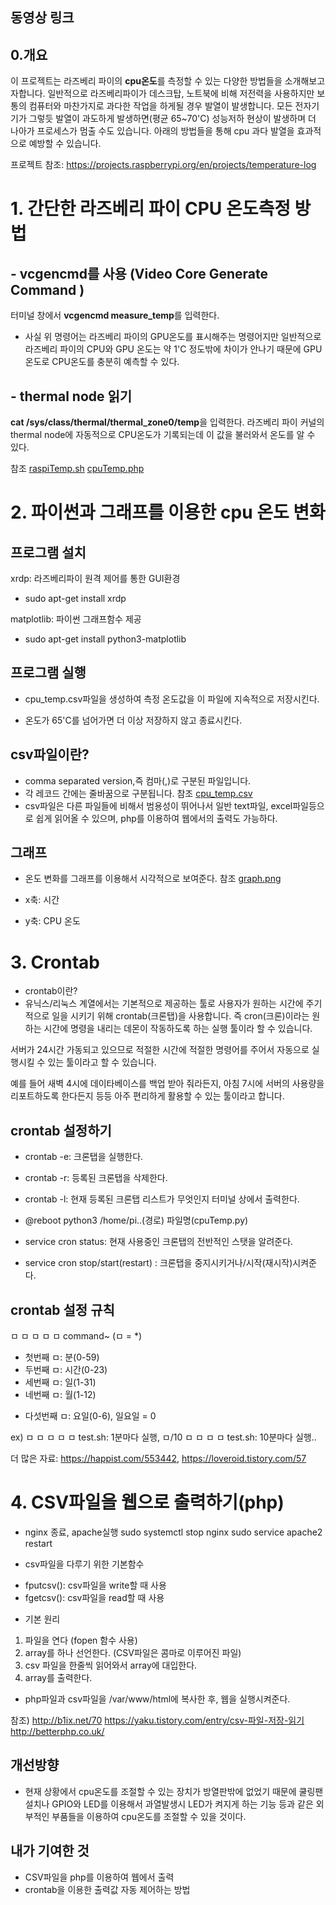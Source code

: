 ## 동영상 링크


## 0.개요
이 프로젝트는 라즈베리 파이의 **cpu온도**를 측정할 수 있는 다양한 방법들을 
소개해보고자합니다. 일반적으로 라즈베리파이가 데스크탑, 노트북에 비해 저전력을 사용하지만 보통의 컴퓨터와 마찬가지로 과다한 작업을 하게될 경우 발열이 발생합니다. 모든 전자기기가 그렇듯 발열이 과도하게 발생하면(평균 65~70'C) 성능저하 현상이 발생하며 더 나아가 프로세스가 멈출 수도 있습니다. 아래의 방법들을 통해 cpu 과다 발열을 효과적으로 예방할 수 있습니다. 

프로젝트 참조: https://projects.raspberrypi.org/en/projects/temperature-log

# 1. 간단한 라즈베리 파이 CPU 온도측정 방법

## - vcgencmd를 사용 (Video Core Generate Command )
터미널 창에서 **vcgencmd measure_temp**를 입력한다. 
- 사실 위 명령어는 라즈베리 파이의 GPU온도를 표시해주는 명령어지만 일반적으로 라즈베리 파이의 CPU와 GPU 온도는 약 1'C 정도밖에 차이가 안나기 때문에  GPU 온도로 CPU온도를 충분히 예측할 수 있다.

## - thermal node 읽기
**cat /sys/class/thermal/thermal_zone0/temp**을 입력한다. 
라즈베리 파이 커널의 thermal node에 자동적으로 CPU온도가 기록되는데 이 값을 불러와서 온도를 알 수 있다.

참조 [raspiTemp.sh](https://github.com/paul5404/finalProject/blob/master/raspiTemp.sh) [cpuTemp.php](https://github.com/paul5404/finalProject/blob/master/cpuTemp.php)

# 2. 파이썬과 그래프를 이용한 cpu 온도 변화
## 프로그램 설치
xrdp: 라즈베리파이 원격 제어를 통한 GUI환경
- sudo apt-get install xrdp

matplotlib: 파이썬 그래프함수 제공
- sudo apt-get install python3-matplotlib

## 프로그램 실행
- cpu_temp.csv파일을 생성하여 측정 온도값을 이 파일에 지속적으로 저장시킨다.

- 온도가 65'C를 넘어가면 더 이상 저장하지 않고 종료시킨다.

## csv파일이란?
- comma separated version,즉 컴마(,)로 구분된 파일입니다. 
- 각 레코드 간에는 줄바꿈으로 구분됩니다. 참조 [cpu_temp.csv](https://github.com/paul5404/finalProject/blob/master/cpu_temp.csv)
- csv파일은 다른 파일들에 비해서 범용성이 뛰어나서 일반 text파일, excel파일등으로 쉽게 읽어올 수 있으며, php를 이용하여 웹에서의 출력도 가능하다. 

## 그래프
- 온도 변화를 그래프를 이용해서 시각적으로 보여준다. 참조 [graph.png](https://github.com/paul5404/finalProject/blob/master/graph.png)

- x축: 시간
- y축: CPU 온도

# 3. Crontab
- crontab이란?
- 유닉스/리눅스 계열에서는 기본적으로 제공하는 툴로 사용자가 원하는 시간에 주기적으로 일을 시키기 위해 crontab(크론탭)을 사용합니다. 즉 cron(크론)이라는 원하는 시간에 명령을 내리는 데몬이 작동하도록 하는 실행 툴이라 할 수 있습니다. 

서버가 24시간 가동되고 있으므로 적절한 시간에 적절한 명령어를 주어서 자동으로 실행시킬 수 있는 툴이라고 할 수 있습니다.

예를 들어 새벽 4시에 데이타베이스를 백업 받아 줘라든지, 아침 7시에 서버의 사용량을 리포트하도록 한다든지 등등 아주 편리하게 활용할 수 있는 툴이라고 합니다.

## crontab 설정하기
- crontab -e: 크론탭을 실행한다.
- crontab -r: 등록된 크론탭을 삭제한다.
- crontab -l: 현재 등록된 크론탭 리스트가 무엇인지 터미널 상에서 출력한다.
- @reboot python3 /home/pi..(경로) 파일명(cpuTemp.py)

- service cron status: 현재 사용중인 크론탭의 전반적인 스탯을 알려준다.
- service cron stop/start(restart) : 크론탭을 중지시키거나/시작(재시작)시켜준다.

## crontab 설정 규칙
ㅁ ㅁ ㅁ ㅁ ㅁ command~ (ㅁ = *)
- 첫번째 ㅁ: 분(0-59)
- 두번째 ㅁ: 시간(0-23)
- 세번째 ㅁ: 일(1-31)
- 네번째 ㅁ: 월(1-12)
* 다섯번째 ㅁ: 요일(0-6), 일요일 = 0

ex) ㅁ ㅁ ㅁ ㅁ ㅁ test.sh: 1분마다 실행,  ㅁ/10 ㅁ ㅁ ㅁ ㅁ test.sh: 10분마다 실행..

더 많은 자료: https://happist.com/553442, https://loveroid.tistory.com/57
                 
# 4. CSV파일을 웹으로 출력하기(php)
- nginx 종료, apache실행
sudo systemctl stop nginx
sudo service apache2 restart

- csv파일을 다루기 위한 기본함수
 * fputcsv(): csv파일을 write할 때 사용
 * fgetcsv(): csv파일을 read할 때 사용

- 기본 원리
 1. 파일을 연다 (fopen 함수 사용)
 1. array를 하나 선언한다. (CSV파일은 콤마로 이루어진 파일)
 1. csv 파일을 한줄씩 읽어와서 array에 대입한다.
 1. array를 출력한다.

- php파일과 csv파일을 /var/www/html에 복사한 후, 웹을 실행시켜준다.

참조) 
http://b1ix.net/70  https://yaku.tistory.com/entry/csv-파일-저장-읽기   http://betterphp.co.uk/

## 개선방향
- 현재 상황에서 cpu온도를 조절할 수 있는 장치가 방열판밖에 없었기 때문에 쿨링팬 설치나 GPIO와 LED를 이용해서 과열발생시 LED가 켜지게 하는 기능 등과 같은 외부적인 부품들을 이용하여 cpu온도를 조절할 수 있을 것이다.

## 내가 기여한 것
- CSV파일을 php를 이용하여 웹에서 출력
- crontab을 이용한 출력값 자동 제어하는 방법

